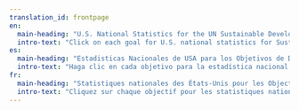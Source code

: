 ```yaml
---
translation_id: frontpage
en:
  main-heading: "U.S. National Statistics for the UN Sustainable Development Goals"
  intro-text: "Click on each goal for U.S. national statistics for Sustainable Development Goal global indicators."
es:
  main-heading: "Estadisticas Nacionales de USA para los Objetivos de Desarrollo Sostenible de la ONU"
  intro-text: "Haga clic en cada objetivo para la estadística nacional de los Estados Unidos para indicadores globales objetivo de desarrollo sostenible."
fr:
  main-heading: "Statistiques nationales des États-Unis pour les Objectifs de développement durable de la ONU"
  intro-text: "Cliquez sur chaque objectif pour les statistiques nationales des États-Unis pour les indicateurs globaux des Objectifs de développement durable."
---
```

